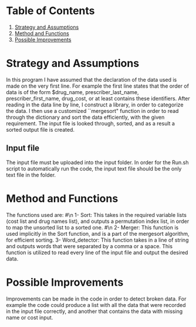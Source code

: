 # Table of Contents
1. [Strategy and Assumptions](README.md#strategy-and-assumptions)
1. [Method and Functions](README.md#method-and-functions)
1. [Possible Improvements](README.md#possible-improvements)

# Strategy and Assumptions

In this program I have assumed that the declaration of the data used is made on the very first line. For example the first line states that the order of data is of the form $drug_name, prescriber_last_name, prescriber_first_name, drug_cost, or at least contains these identifiers.
After reading in the data line by line, I construct a library, in order to categorize the data.
I then use a customized ``mergesort" function in order to read through the dictionary and sort the data efficiently, with the given requirement.
The input file is looked through, sorted, and as a result a sorted output file is created.

## Input file
The input file must be uploaded into the input folder. In order for the Run.sh script to automatically run the code, the input text file should be the only text file in the folder.

# Method and Functions
The functions used are: #\n
1- Sort: This takes in the required variable lists (cost list and drug names list), and outputs a permutation index list, in order to map the unsorted list to a sorted one. #\n
2- Merger: This function is used implicitly in the Sort function, and is a part of the mergesort algorithm, for efficient sorting. 
3- Word_detector: This function takes in a line of string and outputs words that were separated by a comma or a space. This function is utilized to read every line of the input file and output the desired data.

# Possible Improvements
Improvements can be made in the code in order to detect broken data. For example the code could produce a list with all the data that were recorded in the input file correctly, and another that contains the data with missing name or cost input. 

